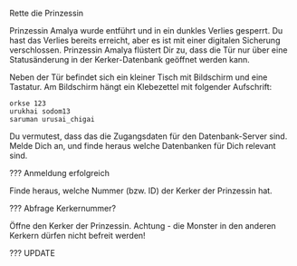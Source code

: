 Rette die Prinzessin

Prinzessin Amalya wurde entführt und in ein dunkles Verlies gesperrt. Du hast das Verlies bereits erreicht, aber es ist mit einer digitalen Sicherung verschlossen. Prinzessin Amalya flüstert Dir zu, dass die Tür nur über eine Statusänderung in der Kerker-Datenbank geöffnet werden kann.

Neben der Tür befindet sich ein kleiner Tisch mit Bildschirm und eine Tastatur. Am Bildschirm hängt ein Klebezettel mit folgender Aufschrift:
~~~
orkse 123
urukhai sodom13
saruman urusai_chigai
~~~

Du vermutest, dass das die Zugangsdaten für den Datenbank-Server sind. Melde Dich an, und finde heraus welche Datenbanken für Dich relevant sind.

??? Anmeldung erfolgreich

Finde heraus, welche Nummer (bzw. ID) der Kerker der Prinzessin hat.

??? Abfrage Kerkernummer?

Öffne den Kerker der Prinzessin. Achtung - die Monster in den anderen Kerkern dürfen nicht befreit werden!

??? UPDATE
